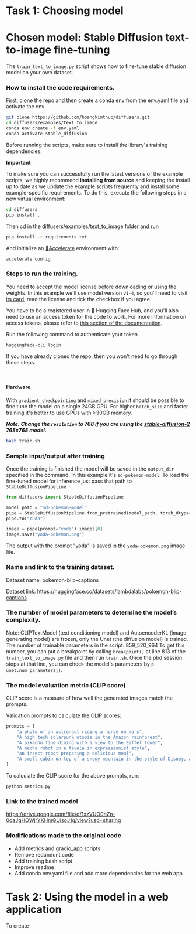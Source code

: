 # Task 1: Choosing model

# Chosen model: Stable Diffusion text-to-image fine-tuning

The `train_text_to_image.py` script shows how to fine-tune stable diffusion model on your own dataset.

### How to install the code requirements.

First, clone the repo and then create a conda env from the env.yaml file and activate the env
```bash
git clone https://github.com/hoangkimthuc/diffusers.git
cd diffusers/examples/text_to_image
conda env create -f env.yaml
conda activate stable_diffusion
```

Before running the scripts, make sure to install the library's training dependencies:

**Important**

To make sure you can successfully run the latest versions of the example scripts, we highly recommend **installing from source** and keeping the install up to date as we update the example scripts frequently and install some example-specific requirements. To do this, execute the following steps in a new virtual environment:
```bash
cd diffusers
pip install .
```

Then cd in the diffusers/examples/text_to_image folder and run
```bash
pip install -r requirements.txt
```

And initialize an [🤗Accelerate](https://github.com/huggingface/accelerate/) environment with:

```bash
accelerate config
```

### Steps to run the training.

You need to accept the model license before downloading or using the weights. In this example we'll use model version `v1-4`, so you'll need to visit [its card](https://huggingface.co/CompVis/stable-diffusion-v1-4), read the license and tick the checkbox if you agree. 

You have to be a registered user in 🤗 Hugging Face Hub, and you'll also need to use an access token for the code to work. For more information on access tokens, please refer to [this section of the documentation](https://huggingface.co/docs/hub/security-tokens).

Run the following command to authenticate your token

```bash
huggingface-cli login
```

If you have already cloned the repo, then you won't need to go through these steps.

<br>

#### Hardware
With `gradient_checkpointing` and `mixed_precision` it should be possible to fine tune the model on a single 24GB GPU. For higher `batch_size` and faster training it's better to use GPUs with >30GB memory.

**___Note: Change the `resolution` to 768 if you are using the [stable-diffusion-2](https://huggingface.co/stabilityai/stable-diffusion-2) 768x768 model.___**

```bash
bash train.sh
```

### Sample input/output after training

Once the training is finished the model will be saved in the `output_dir` specified in the command. In this example it's `sd-pokemon-model`. To load the fine-tuned model for inference just pass that path to `StableDiffusionPipeline`


```python
from diffusers import StableDiffusionPipeline

model_path = "sd-pokemon-model"
pipe = StableDiffusionPipeline.from_pretrained(model_path, torch_dtype=torch.float16)
pipe.to("cuda")

image = pipe(prompt="yoda").images[0]
image.save("yoda-pokemon.png")
```
The output with the prompt "yoda" is saved in the `yoda-pokemon.png` image file.

### Name and link to the training dataset.

Dataset name: pokemon-blip-captions

Dataset link: https://huggingface.co/datasets/lambdalabs/pokemon-blip-captions

### The number of model parameters to determine the model’s complexity.

Note: CLIPTextModel (text conditioning model) and AutoencoderKL (image generating model) are frozen, only the Unet (the diffusion model) is trained.
The number of trainable parameters in the script: 859_520_964
To get this number, you can put a breakpoint by calling `breakpoint()` at line 813 of the `train_text_to_image.py` file and then run `train.sh`. Once the pbd session stops at that line, you can check the model's parameters by `p unet.num_parameters()`.

### The model evaluation metric (CLIP score)
CLIP score is a measure of how well the generated images match the prompts.

Validation prompts to calculate the CLIP scores:
```python
prompts = [
    "a photo of an astronaut riding a horse on mars",
    "A high tech solarpunk utopia in the Amazon rainforest",
    "A pikachu fine dining with a view to the Eiffel Tower",
    "A mecha robot in a favela in expressionist style",
    "an insect robot preparing a delicious meal",
    "A small cabin on top of a snowy mountain in the style of Disney, artstation",
]
```
To calculate the CLIP score for the above prompts, run:
```bash
python metrics.py
```

### Link to the trained model

https://drive.google.com/file/d/1xzVUO0nZn-0oaJgHOWjrYKHmGUlsoJ1g/view?usp=sharing

### Modifications made to the original code
- Add metrics and gradio_app scripts
- Remove redundunt code
- Add training bash script
- Improve readme
- Add conda env.yaml file and add more dependencies for the web app

# Task 2: Using the model in a web application

To create 


